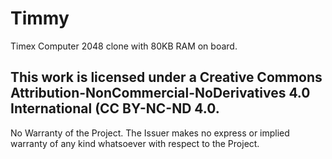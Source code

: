 # Timmy

Timex Computer 2048 clone with 80KB RAM on board.

## This work is licensed under a Creative Commons Attribution-NonCommercial-NoDerivatives 4.0 International (CC BY-NC-ND 4.0.

No Warranty of the Project. The Issuer makes no express or implied warranty of any kind whatsoever with respect to the Project.
